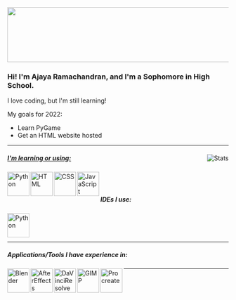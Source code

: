 <!--# Hello!-->
<img src="https://imagizer.imageshack.com/img922/6695/8cFx2e.jpg" width="1000" height ="125">

### Hi! I'm Ajaya Ramachandran, and I'm a Sophomore in High School.

I love coding, but I'm still learning!

My goals for 2022:
- Learn PyGame
- Get an HTML website hosted

------


<a href="https://github.com/AjayaRamachandran">
    <img align="right" alt="Stats"
         src="https://github-readme-stats.vercel.app/api/?username=ajayaramachandran&count_private=true&theme=vue-dark&showicons=true">

##### I'm learning or using:

<a href="https://www.python.org/">
    <img align="left" alt="Python" width="50" height="55" src="https://imagizer.imageshack.com/img924/7539/2flk0K.png">
</a>
<a href="https://developer.mozilla.org/en-US/docs/Web/HTML">
    <img align="left" alt="HTML" width="50" height="55" src="https://imagizer.imageshack.com/img923/3244/6hZ0Sz.png" />
</a>
<a href="https://developer.mozilla.org/en-US/docs/Web/CSS">
    <img align="left" alt="CSS" width="50" height="55" src="https://imagizer.imageshack.com/img924/2600/pjpe4L.png" />
</a>
<a href="https://javascript.com/">
    <img align="left" alt="JavaScript" width="50" height="55" src="https://imagizer.imageshack.com/img922/9379/9O7R9V.png" />
</a>

<br />
<br />

##### IDEs I use:
<a href="https://code.visualstudio.com/">
    <img align="left" alt="Python" width="50" height="55" src="https://imagizer.imageshack.com/img923/1651/K5FtE4.png" />
</a>

<br />
<br />
<br />

------
    
##### Applications/Tools I have experience in:

<a href="https://www.blender.org/">
    <img align="left" alt="Blender" width="50" height="55" src="https://imagizer.imageshack.com/img922/8599/YzDU0H.png" />
</a>
<a href="https://www.adobe.com/products/aftereffects.html">
    <img align="left" alt="AfterEffects" width="50" height="55" src="https://imagizer.imageshack.com/img924/1776/CJVpcW.png" />
</a>
<a href="https://www.blackmagicdesign.com/products/davinciresolve/">
    <img align="left" alt="DaVinciResolve" width="50" height="55" src="https://imagizer.imageshack.com/img922/9044/reLSjM.png" />
</a>
<a href="https://www.gimp.org/">
    <img align="left" alt="GIMP" width="50" height="55" src="https://imagizer.imageshack.com/img922/1499/ADRBtf.png" />
</a>    
<a href="https://procreate.art/">
    <img align="left" alt="Procreate" width="50" height="55" src="https://imagizer.imageshack.com/img923/7310/e3cThZ.png" />
</a>
    
------

<!---[![My GitHub Stats](https://github-readme-stats.vercel.app/api/?username=ajayaramachandran&count_private=true&theme=vue-dark&showicons=true)]()>
